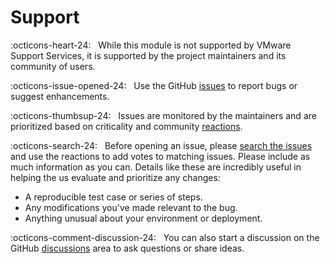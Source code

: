 # Support

:octicons-heart-24: &nbsp; While this module is not supported by VMware Support Services, it is supported by the project maintainers and its community of users.

:octicons-issue-opened-24: &nbsp; Use the GitHub [issues][issues] to report bugs or suggest enhancements.

:octicons-thumbsup-24: &nbsp; Issues are monitored by the maintainers and are prioritized based on criticality and community [reactions][reactions].

:octicons-search-24: &nbsp; Before opening an issue, please [search the issues][issues-search] and use the reactions to add votes to matching issues. Please include as much information as you can. Details like these are incredibly useful in helping the us evaluate and prioritize any changes:

- A reproducible test case or series of steps.
- Any modifications you've made relevant to the bug.
- Anything unusual about your environment or deployment.

:octicons-comment-discussion-24: &nbsp; You can also start a discussion on the GitHub [discussions][discussions] area to ask questions or share ideas.

[issues]: https://github.com/vmware/powershell-module-for-vmware-cloud-foundation-password-management/issues
[issues-search]: https://github.com/vmware/powershell-module-for-vmware-cloud-foundation-password-management/issues?q=is%3Aissue+is%3Aopen+label%3Abug
[discussions]: https://github.com/vmware/powershell-module-for-vmware-cloud-foundation-password-management/discussions
[reactions]: https://github.blog/2016-03-10-add-reactions-to-pull-requests-issues-and-comments/
